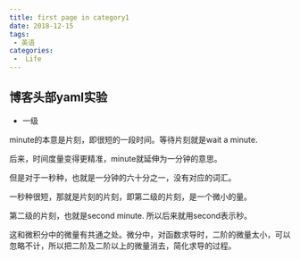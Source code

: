 ```yaml
---
title: first page in category1
date: 2018-12-15
tags:
 - 英语
categories:
 -  Life
---
```



## 博客头部yaml实验

- 一级

minute的本意是片刻，即很短的一段时间。等待片刻就是wait a minute.

后来，时间度量变得更精准，minute就延伸为一分钟的意思。

但是对于一秒种，也就是一分钟的六十分之一，没有对应的词汇。

一秒种很短，那就是片刻的片刻，即第二级的片刻，是一个微小的量。

第二级的片刻，也就是second minute. 所以后来就用second表示秒。

这和微积分中的微量有共通之处。微分中，对函数求导时，二阶的微量太小，可以忽略不计，所以把二阶及二阶以上的微量消去，简化求导的过程。
